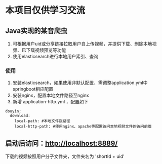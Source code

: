 # 本项目仅供学习交流  
## Java实现的某音爬虫  
1. 可根据用户uid或分享链接拉取用户自上传视频，并提供下载、删除本地视频、已下载视频预览等功能
2. 使用elasticsearch进行本地用户索引、查询
### 使用  
1. 安装elasticsearch，如果使用非默认配置，需调整application.yml中springboot相应配置
2. 安装nginx，配置本地文件路径至nginx
3. 新增 application-http.yml ，配置如下  
```
douyin:
  download:
    local-path: #本地文件跟路径
    local-http-path: #使用nginx、apache等配置访问本地视频文件的访问前缀
``` 
启动后访问：[http://localhost:8889/](http://localhost:8889)  
---
下载的视频按照用户分子文件夹，文件夹名为 'shortId + uid'  